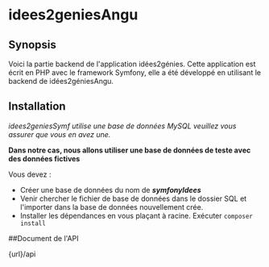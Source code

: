 # idees2geniesAngu

## Synopsis

Voici la partie backend de l'application idées2génies. Cette application est écrit en PHP avec le framework Symfony, elle a été développé en utilisant le backend de idées2géniesAngu.

## Installation
*idees2geniesSymf utilise une base de données MySQL veuillez vous assurer que vous en avez une.*

__Dans notre cas, nous allons utiliser une base de données de teste avec des données fictives__

Vous devez :
 - Créer une base de données du nom de *__symfonyIdees__*
 - Venir chercher le fichier de base de données dans le dossier SQL et l'importer dans la base de données nouvellement crée.
 - Installer les dépendances en vous plaçant à racine. Exécuter `composer install`

 ##Document de l'API

 {url}/api
